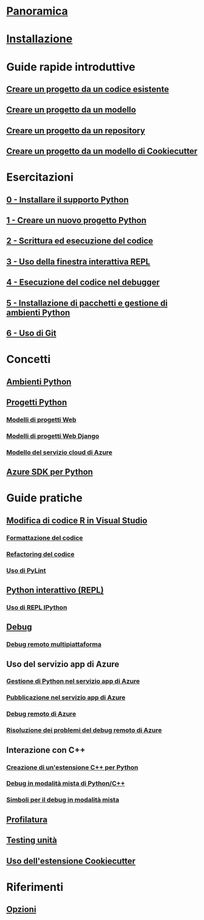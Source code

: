 # [Panoramica](python-in-visual-studio.md)
# [Installazione](installation.md)
# Guide rapide introduttive
## [Creare un progetto da un codice esistente](quickstart-01-project-from-existing.md)
## [Creare un progetto da un modello](quickstart-02-project-from-template.md)
## [Creare un progetto da un repository](quickstart-03-project-from-repository.md)
## [Creare un progetto da un modello di Cookiecutter](quickstart-04-project-from-cookiecutter.md)
# Esercitazioni
## [0 - Installare il supporto Python](vs-tutorial-01-00.md)
## [1 - Creare un nuovo progetto Python](vs-tutorial-01-01.md)
## [2 - Scrittura ed esecuzione del codice](vs-tutorial-01-02.md)
## [3 - Uso della finestra interattiva REPL](vs-tutorial-01-03.md)
## [4 - Esecuzione del codice nel debugger](vs-tutorial-01-04.md)
## [5 - Installazione di pacchetti e gestione di ambienti Python](vs-tutorial-01-05.md)
## [6 - Uso di Git](vs-tutorial-01-06.md)
# Concetti
## [Ambienti Python](python-environments.md)
## [Progetti Python](python-projects.md)
### [Modelli di progetti Web](template-web.md)
### [Modelli di progetti Web Django](template-django.md)
### [Modello del servizio cloud di Azure](template-azure-cloud-service.md)
## [Azure SDK per Python](azure-sdk-for-python.md)
# Guide pratiche
## [Modifica di codice R in Visual Studio](code-editing.md)
### [Formattazione del codice](code-formatting.md)
### [Refactoring del codice](code-refactoring.md)
### [Uso di PyLint](code-pylint.md)
## [Python interattivo (REPL)](interactive-repl.md)
### [Uso di REPL IPython](interactive-repl-ipython.md)
## [Debug](debugging.md)
### [Debug remoto multipiattaforma](debugging-cross-platform-remote.md)
## Uso del servizio app di Azure
### [Gestione di Python nel servizio app di Azure](managing-python-on-azure-app-service.md)
### [Pubblicazione nel servizio app di Azure](publishing-to-azure.md)
### [Debug remoto di Azure](debugging-azure-remote.md)
### [Risoluzione dei problemi del debug remoto di Azure](debugging-azure-remote-troubleshooting.md)
## Interazione con C++
### [Creazione di un'estensione C++ per Python](cpp-and-python.md)
### [Debug in modalità mista di Python/C++](debugging-mixed-mode.md)
### [Simboli per il debug in modalità mista](debugging-symbols-for-mixed-mode.md)
## [Profilatura](profiling.md)
## [Testing unità](unit-testing.md)
## [Uso dell'estensione Cookiecutter](cookiecutter.md)
# Riferimenti
## [Opzioni](options.md)
